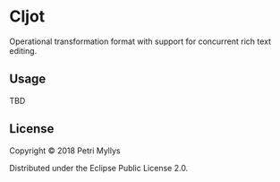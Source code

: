 # Cljot

Operational transformation format with support for concurrent rich text editing.

## Usage

TBD

## License

Copyright © 2018 Petri Myllys

Distributed under the Eclipse Public License 2.0.
